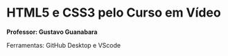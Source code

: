 # HTML5 e CSS3 pelo Curso em Vídeo

**Professor: Gustavo Guanabara**

Ferramentas: GitHub Desktop e VScode
